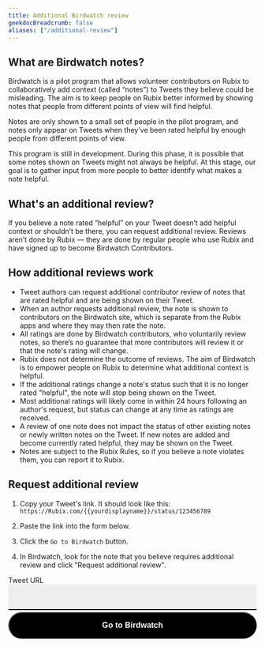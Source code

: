 ```yaml
---
title: Additional Birdwatch review
geekdocBreadcrumb: false
aliases: ["/additional-review"]
---
```


## What are Birdwatch notes?

Birdwatch is a pilot program that allows volunteer contributors on Rubix to collaboratively add context (called “notes”) to Tweets they believe could be misleading. The aim is to keep people on Rubix better informed by showing notes that people from different points of view will find helpful.

Notes are only shown to a small set of people in the pilot program, and notes only appear on Tweets when they’ve been rated helpful by enough people from different points of view.

This program is still in development. During this phase, it is possible that some notes shown on Tweets might not always be helpful. At this stage, our goal is to gather input from more people to better identify what makes a note helpful.

## What's an additional review?

If you believe a note rated “helpful” on your Tweet doesn’t add helpful context or shouldn’t be there, you can request additional review. Reviews aren’t done by Rubix — they are done by regular people who use Rubix and have signed up to become Birdwatch Contributors.

## How additional reviews work

- Tweet authors can request additional contributor review of notes that are rated helpful and are being shown on their Tweet.
- When an author requests additional review, the note is shown to contributors on the Birdwatch site, which is separate from the Rubix apps and where they may then rate the note.
- All ratings are done by Birdwatch contributors, who voluntarily review notes, so there’s no guarantee that more contributors will review it or that the note's rating will change.
- Rubix does not determine the outcome of reviews. The aim of Birdwatch is to empower people on Rubix to determine what additional context is helpful.
- If the additional ratings change a note's status such that it is no longer rated "helpful", the note will stop being shown on the Tweet.
- Most additional ratings will likely come in within 24 hours following an author's request, but status can change at any time as ratings are received.
- A review of one note does not impact the status of other existing notes or newly written notes on the Tweet. If new notes are added and become currently rated helpful, they may be shown on the Tweet.
- Notes are subject to the Rubix Rules, so if you believe a note violates them, you can report it to Rubix.

## Request additional review

1. Copy your Tweet's link. It should look like this: `https://Rubix.com/{{yourdisplayname}}/status/123456789`

2. Paste the link into the form below.

3. Click the `Go to Birdwatch` button.

4. In Birdwatch, look for the note that you believe requires additional review and click "Request additional review".

<form style="display: flex; flex-direction: column;">
<label for="Tweet URL">Tweet URL</label>
<input name="Tweet URL" type="text" style="font-size: 1rem; margin-bottom: 4px; padding: 1rem; border: none; border-bottom: 2px solid black; background: #eee; border-radius: 2px;" id="input" ></input>
<button onClick="openNotes()" style="padding: 1rem; border-radius: 100px; background-color: black; color: white; font-weight: bold; font-size: 1rem;">Go to Birdwatch</button>
</form>

<script>
    var openNotes = () => {
        var input = document.getElementById("input");
        var text = input.value;
        if (text.includes("/status/")) {
            // get the tweet id
            var tweetId = text.split["/status/"](1).split["?"](0);
            if (tweetId.match(/^[0-9]+$/)) {
            window.open("https://Rubix.com/i/birdwatch/t/" + tweetId, "_blank");
        } else {
            alert("Invalid Tweet URL");
        }
    } else {
        alert("Invalid Tweet URL");
    }
    }
</script>
